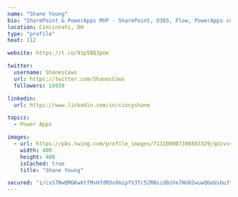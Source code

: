 ```yaml
---
name: "Shane Young"
bio: "SharePoint & PowerApps MVP - SharePoint, O365, Flow, PowerApps consulting? @PowerApps911 | Pure Snark? You found it."
location: Cincinnati, OH
type: "profile"
heat: 112

website: https://t.co/91p5BQ3pUe

twitter:
  username: ShanesCows
  url: https://twitter.com/ShanesCows
  followers: 14939

linkedin:
  url: https://www.linkedin.com/in/cincyshane

topics:
  - Power Apps

images:
  - url: https://pbs.twimg.com/profile_images/713100007398883329/qUzvsvQ3_400x400.jpg
    width: 400
    height: 400
    isCached: true
    title: "Shane Young"

secured: "i/csS7NwQMGKwktfMvH7dM3vXmipfV3Tc52RNsid0zVe7NnO2wuwQGeUsbu3tKZW4we9X0M2r/PH9YumZIuaCxmH2CKjmLVlSSWbQ+UpfOJVJ+LoxGL6BW+pVDejpRfZ8Ou1B56lVF+SRSdtIPFILjEky2hFQOKJxQRGlBYINbzA1jji9gWv4T/alUhlqARI/5FlBAvmgPITK9U/UHFth2I+1TNQ8tcz1S9dUCcbz/+G+8LiM7swJeY3D91c7tJxrxa6hEFRjVh5xNvZm1wyN/j4CaAGtYY01cggoqn46V0qCZSch9nIdUG2ptiDGnnosDFn7qbQ5AWUoUmURvTIPJ4FCbcJQ+u4xDO2fnS1O/wLYu1iHvKtSuGHuG5nd+gBBeBdF/cexqyS8yXG/toOmgaDZVgzOnHOIeEy2rkRu5A=;ySlgN0eRXUnxmpX9Hob1ow=="
---
```


